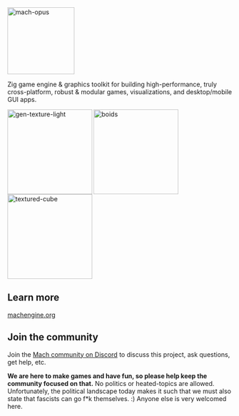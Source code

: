 <a href="https://machengine.org">
    <picture>
        <source media="(prefers-color-scheme: dark)" srcset="https://machengine.org/assets/media/mach/logo_dark.svg">
        <img alt="mach-opus" src="https://machengine.org/assets/media/mach/logo_light.svg" height="150px">
    </picture>
</a>

Zig game engine & graphics toolkit for building high-performance, truly cross-platform, robust & modular games, visualizations, and desktop/mobile GUI apps.

<a href="https://user-images.githubusercontent.com/3173176/173177664-2ac9e90b-9429-4b09-aaf9-b80b53fee49f.gif"><img align="left" src="https://user-images.githubusercontent.com/3173176/173177664-2ac9e90b-9429-4b09-aaf9-b80b53fee49f.gif" alt="gen-texture-light" height="190px"></img></a>
<a href="https://user-images.githubusercontent.com/3173176/163936001-fd9eb918-7c29-4dcc-bfcb-5586f2ea1f9a.gif"><img align="left" src="https://user-images.githubusercontent.com/3173176/163936001-fd9eb918-7c29-4dcc-bfcb-5586f2ea1f9a.gif" alt="boids" height="190px"></img></a>
<a href="https://user-images.githubusercontent.com/3173176/173177646-a3f0982c-f07b-496f-947b-265bdc71ece9.gif"><img src="https://user-images.githubusercontent.com/3173176/173177646-a3f0982c-f07b-496f-947b-265bdc71ece9.gif" alt="textured-cube" height="190px"></img></a>

## Learn more

[machengine.org](https://machengine.org)

## Join the community

Join the [Mach community on Discord](https://discord.gg/XNG3NZgCqp) to discuss this project, ask questions, get help, etc.

**We are here to make games and have fun, so please help keep the community focused on that.** No politics or heated-topics are allowed. Unfortunately, the political landscape today makes it such that we must also state that fascists can go f*k themselves. :) Anyone else is very welcomed here.

